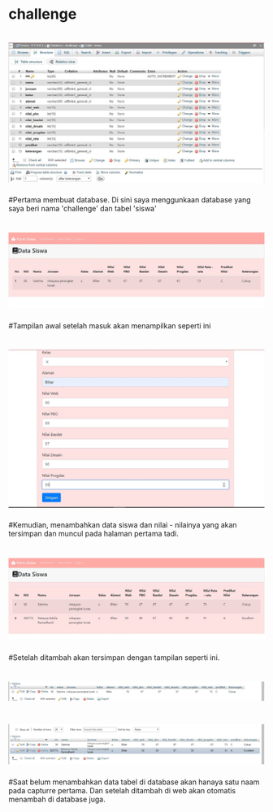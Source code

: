 # challenge
# ![AltText](https://github.com/natasyaadelia/challenge/blob/master/database.JPG)
#Pertama membuat database. Di sini saya menggunkaan database yang saya beri nama 'challenge' dan tabel 'siswa'
# ![AltText](https://github.com/natasyaadelia/challenge/blob/master/awal.JPG)
#Tampilan awal setelah masuk akan menampilkan seperti ini
# ![AltText](https://github.com/natasyaadelia/challenge/blob/master/Capture%202.JPG)
#Kemudian, menambahkan data siswa dan nilai - nilainya yang akan tersimpan dan muncul pada halaman pertama tadi.
# ![AltText](https://github.com/natasyaadelia/challenge/blob/master/Capture.JPG)
#Setelah ditambah akan tersimpan dengan tampilan seperti ini.
# ![AltText](https://github.com/natasyaadelia/challenge/blob/master/database%201.JPG)
# ![AltText](https://github.com/natasyaadelia/challenge/blob/master/database%202.JPG)
#Saat belum menambahkan data tabel di database akan hanaya satu naam pada capturre pertama. Dan setelah ditambah di web akan otomatis menambah di database juga.
